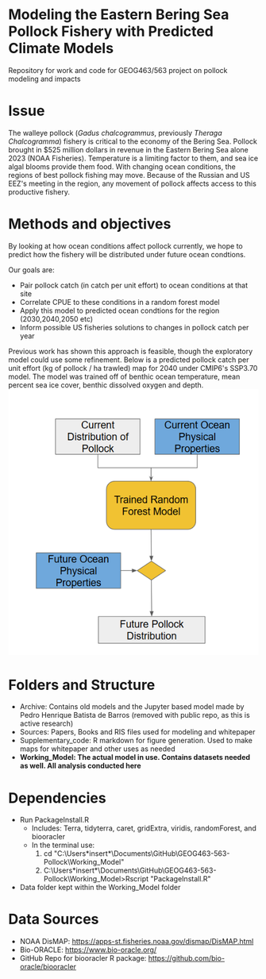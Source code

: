 # Modeling the Eastern Bering Sea Pollock Fishery with Predicted Climate Models
Repository for work and code for GEOG463/563 project on pollock modeling and impacts

# Issue
The walleye pollock (*Gadus chalcogrammus*, previously *Theraga Chalcogramma*) fishery is critical to the economy of the Bering Sea. Pollock brought in $525 million dollars in revenue in the Eastern Bering Sea alone 2023 (NOAA Fisheries). Temperature is a limiting factor to them, and sea ice algal blooms provide them food. With changing ocean conditions, the regions of best pollock fishing may move. Because of the Russian and US EEZ's meeting in the region, any movement of pollock affects access to this productive fishery. 

# Methods and objectives
By looking at how ocean conditions affect pollock currently, we hope to predict how the fishery will be distributed under future ocean condtions. 

Our goals are:
- Pair pollock catch (in catch per unit effort) to ocean conditions at that site
- Correlate CPUE to these conditions in a random forest model
- Apply this model to predicted ocean condtions for the region (2030,2040,2050 etc)
- Inform possible US fisheries solutions to changes in pollock catch per year

Previous work has shown this approach is feasible, though the exploratory model could use some refinement. Below is a predicted pollock catch per unit effort (kg of pollock / ha trawled) map for 2040 under CMIP6's SSP3.70 model. The model was trained off of benthic ocean temperature, mean percent sea ice cover, benthic dissolved oxygen and depth. 
![Predicted Pollock CPUE map for Eastern Bering Sea in 2040 (CMIP6 SSP3-7.0)](Working_Model/Figures/ModelWorkflowDiagram.png "Predicted Pollock CPUE map for Eastern Bering Sea in 2040 (CMIP6 SSP3-7.0")

# Folders and Structure
- Archive: Contains old models and the Jupyter based model made by Pedro Henrique Batista de Barros (removed with public repo, as this is active research)
- Sources: Papers, Books and RIS files used for modeling and whitepaper
- Supplementary_code: R markdown for figure generation. Used to make maps for whitepaper and other uses as needed
- **Working_Model: The actual model in use. Contains datasets needed as well. All analysis conducted here**

# Dependencies
- Run PackageInstall.R
  - Includes: Terra, tidyterra, caret, gridExtra, viridis, randomForest, and biooracler
  - In the terminal use:
    1. cd "C:\Users\*insert*\Documents\GitHub\GEOG463-563-Pollock\Working_Model"
    2. C:\Users\*insert*\Documents\GitHub\GEOG463-563-Pollock\Working_Model>Rscript "PackageInstall.R"
- Data folder kept within the Working_Model folder

# Data Sources
- NOAA DisMAP: https://apps-st.fisheries.noaa.gov/dismap/DisMAP.html
- Bio-ORACLE: https://www.bio-oracle.org/
- GitHub Repo for biooracler R package: https://github.com/bio-oracle/biooracler

